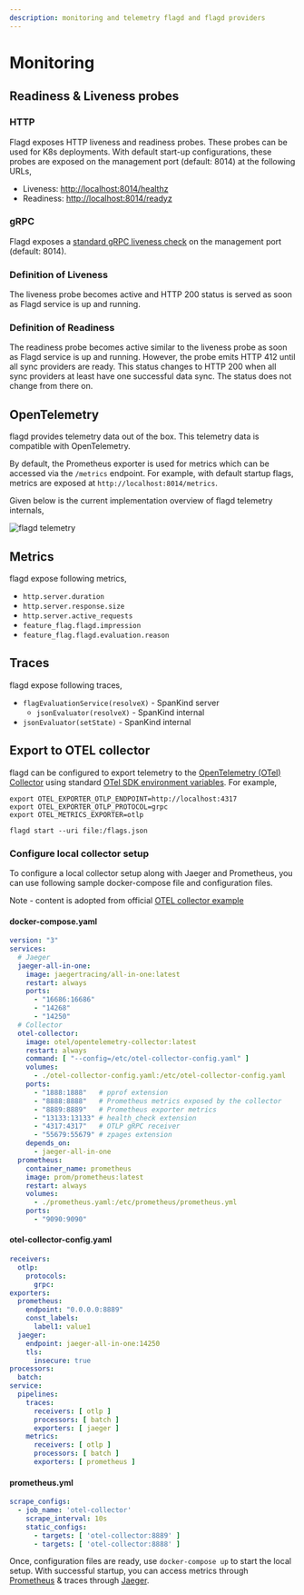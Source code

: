 ```yaml
---
description: monitoring and telemetry flagd and flagd providers
---
```


# Monitoring

## Readiness & Liveness probes

### HTTP

Flagd exposes HTTP liveness and readiness probes.
These probes can be used for K8s deployments.
With default start-up configurations, these probes are exposed on the management port (default: 8014) at the following URLs,

- Liveness: <http://localhost:8014/healthz>
- Readiness: <http://localhost:8014/readyz>

### gRPC

Flagd exposes a [standard gRPC liveness check](https://github.com/grpc/grpc/blob/master/doc/health-checking.md) on the management port (default: 8014).

### Definition of Liveness

The liveness probe becomes active and HTTP 200 status is served as soon as Flagd service is up and running.

### Definition of Readiness

The readiness probe becomes active similar to the liveness probe as soon as Flagd service is up and running.
However,
the probe emits HTTP 412 until all sync providers are ready.
This status changes to HTTP 200 when all sync providers at
least have one successful data sync.
The status does not change from there on.

## OpenTelemetry

flagd provides telemetry data out of the box. This telemetry data is compatible with OpenTelemetry.

By default, the Prometheus exporter is used for metrics which can be accessed via the `/metrics` endpoint. For example,
with default startup flags, metrics are exposed at `http://localhost:8014/metrics`.

Given below is the current implementation overview of flagd telemetry internals,

![flagd telemetry](../images/flagd-telemetry.png)

## Metrics

flagd expose following metrics,

- `http.server.duration`
- `http.server.response.size`
- `http.server.active_requests`
- `feature_flag.flagd.impression`
- `feature_flag.flagd.evaluation.reason`

## Traces

flagd expose following traces,

- `flagEvaluationService(resolveX)` - SpanKind server
  - `jsonEvaluator(resolveX)` - SpanKind internal
- `jsonEvaluator(setState)` - SpanKind internal

## Export to OTEL collector

flagd can be configured to export telemetry to the [OpenTelemetry (OTel) Collector](https://opentelemetry.io/docs/collector/) using standard
[OTel SDK environment variables](https://opentelemetry.io/docs/concepts/sdk-configuration/otlp-exporter-configuration). For example,

```shell
export OTEL_EXPORTER_OTLP_ENDPOINT=http://localhost:4317
export OTEL_EXPORTER_OTLP_PROTOCOL=grpc
export OTEL_METRICS_EXPORTER=otlp

flagd start --uri file:/flags.json
```

### Configure local collector setup

To configure a local collector setup along with Jaeger and Prometheus, you can use following sample docker-compose
file and configuration files.

Note - content is adopted from
official [OTEL collector example](https://github.com/open-telemetry/opentelemetry-collector-contrib/tree/main/examples/demo)

#### docker-compose.yaml

```yaml
version: "3"
services:
  # Jaeger
  jaeger-all-in-one:
    image: jaegertracing/all-in-one:latest
    restart: always
    ports:
      - "16686:16686"
      - "14268"
      - "14250"
  # Collector
  otel-collector:
    image: otel/opentelemetry-collector:latest
    restart: always
    command: [ "--config=/etc/otel-collector-config.yaml" ]
    volumes:
      - ./otel-collector-config.yaml:/etc/otel-collector-config.yaml
    ports:
      - "1888:1888"   # pprof extension
      - "8888:8888"   # Prometheus metrics exposed by the collector
      - "8889:8889"   # Prometheus exporter metrics
      - "13133:13133" # health_check extension
      - "4317:4317"   # OTLP gRPC receiver
      - "55679:55679" # zpages extension
    depends_on:
      - jaeger-all-in-one
  prometheus:
    container_name: prometheus
    image: prom/prometheus:latest
    restart: always
    volumes:
      - ./prometheus.yaml:/etc/prometheus/prometheus.yml
    ports:
      - "9090:9090"
```

#### otel-collector-config.yaml

```yaml
receivers:
  otlp:
    protocols:
      grpc:
exporters:
  prometheus:
    endpoint: "0.0.0.0:8889"
    const_labels:
      label1: value1
  jaeger:
    endpoint: jaeger-all-in-one:14250
    tls:
      insecure: true
processors:
  batch:
service:
  pipelines:
    traces:
      receivers: [ otlp ]
      processors: [ batch ]
      exporters: [ jaeger ]
    metrics:
      receivers: [ otlp ]
      processors: [ batch ]
      exporters: [ prometheus ]
```

#### prometheus.yml

```yaml
scrape_configs:
  - job_name: 'otel-collector'
    scrape_interval: 10s
    static_configs:
      - targets: [ 'otel-collector:8889' ]
      - targets: [ 'otel-collector:8888' ]
```

Once, configuration files are ready, use `docker-compose up` to start the local setup. With successful startup, you can
access metrics through [Prometheus](http://localhost:9090/graph) & traces through [Jaeger](http://localhost:16686/).
